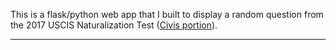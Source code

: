 This is a flask/python web app that I built to display a random question from the 2017 USCIS Naturalization Test ([Civis portion](https://www.uscis.gov/sites/default/files/USCIS/Office%20of%20Citizenship/Citizenship%20Resource%20Center%20Site/Publications/100q.pdf)).

***